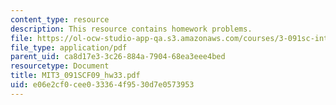 ```yaml
---
content_type: resource
description: This resource contains homework problems.
file: https://ol-ocw-studio-app-qa.s3.amazonaws.com/courses/3-091sc-introduction-to-solid-state-chemistry-fall-2010/e06e2cf0cee033364f9530d7e0573953_MIT3_091SCF09_hw33.pdf
file_type: application/pdf
parent_uid: ca8d17e3-3c26-884a-7904-68ea3eee4bed
resourcetype: Document
title: MIT3_091SCF09_hw33.pdf
uid: e06e2cf0-cee0-3336-4f95-30d7e0573953
---
```

